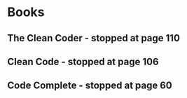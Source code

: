 # Books

## The Clean Coder - stopped at page 110  
## Clean Code - stopped at page 106  
## Code Complete - stopped at page 60
